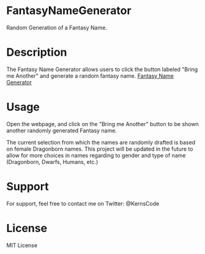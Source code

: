 # FantasyNameGenerator

Random Generation of a Fantasy Name. 

# Description

The Fantasy Name Generator allows users to click the button labeled "Bring me Another" and generate a random fantasy name. 
[Fantasy Name Generator](https://kernscode.github.io/FantasyNameGenerator/)

# Usage

Open the webpage, and click on the "Bring me Another" button to be shown another randomly generated Fantasy name. 

The current selection from which the names are randomly drafted is based on female Dragonborn names. This project will be updated in the future to allow for more choices in names regarding to gender and type of name (Dragonborn, Dwarfs, Humans, etc.)

# Support

For support, feel free to contact me on Twitter: @KernsCode 

# License

MIT License